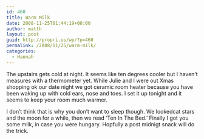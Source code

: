 ```yaml
---
id: 460
title: Warm Milk
date: 2008-11-25T01:44:19+00:00
author: matth
layout: post
guid: http://propri.us/wp/?p=460
permalink: /2008/11/25/warm-milk/
categories:
  - Hannah
---
```

The upstairs gets cold at night. It seems like ten degrees cooler but I haven&#8217;t measures with a thermometer yet. While Julie and I were out Xmas shopping ok our date night we got ceramic room heater because you have been waking up with cold ears, nose and toes. I set it up tonight and it seems to keep your room much warmer. 

I don&#8217;t think that is why you don&#8217;t want to sleep though. We lookedcat stars and the moon for a while, then we read &#8216;Ten In The Bed.&#8217; Finally I got you some milk, in case you were hungary. Hopfully a post midnigt snack will do the trick.
